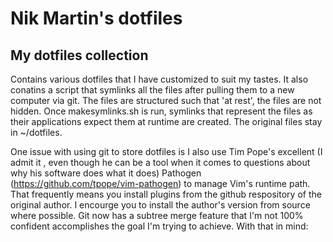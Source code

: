 Nik Martin's dotfiles
=====================

My dotfiles collection
----------------------

Contains various dotfiles that I have customized to suit my tastes. It also conatins a script that 
symlinks all the files after pulling them to a new computer via git. The files are structured such 
that 'at rest', the files are not hidden.  Once makesymlinks.sh is run, symlinks that represent 
the files as their applications expect them at runtime are created. The original files stay
in ~/dotfiles.

One issue with using git to store dotfiles is I also use Tim Pope's excellent (I admit it , even 
though he can be a tool when it comes to questions about why his software does what it does) Pathogen
(https://github.com/tpope/vim-pathogen) to manage Vim's runtime path. That frequently means you 
install plugins from the github respository of the original author. I encourge you to install the 
author's version from source where possible.  Git now has a subtree merge feature that I'm not 100% 
confident accomplishes the goal I'm trying to achieve. With that in mind:

